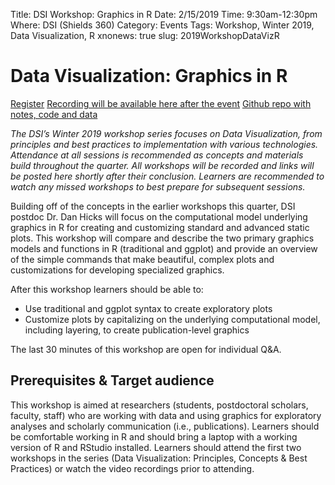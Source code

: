 Title: DSI Workshop: Graphics in R
Date: 2/15/2019
Time: 9:30am-12:30pm
Where: DSI (Shields 360)
Category: Events
Tags: Workshop, Winter 2019, Data Visualization, R
xnonews: true
slug: 2019WorkshopDataVizR

#  Data Visualization: Graphics in R

[Register](https://forms.library.ucdavis.edu/classes/descriptions.php)
[Recording will be available here after the event]()
[Github repo with notes, code and data]()

*The DSI’s Winter 2019 workshop series focuses on Data Visualization, from principles and best practices to implementation with various technologies. Attendance at all sessions is recommended as concepts and materials build throughout the quarter. All workshops will be recorded and links will be posted here shortly after their conclusion. Learners are recommended to watch any missed workshops to best prepare for subsequent sessions.*

Building off of the concepts in the earlier workshops this quarter, DSI postdoc Dr. Dan Hicks will focus on the computational model underlying graphics in R for creating and customizing standard and advanced static plots. This workshop will compare and describe the two primary graphics models and functions in R (traditional and ggplot) and provide an overview of the simple commands that make beautiful, complex plots and customizations for developing specialized graphics. 

After this workshop learners should be able to:

* Use traditional and ggplot syntax to create exploratory plots
* Customize plots by capitalizing on the underlying computational model, including layering, to create publication-level graphics

The last 30 minutes of this workshop are open for individual Q&A.

## Prerequisites & Target audience

This workshop is aimed at researchers (students, postdoctoral scholars, faculty, staff) who are working with data and using graphics for exploratory analyses and scholarly communication (i.e., publications). Learners should be comfortable working in R and should bring a laptop with a working version of R and RStudio installed. Learners should attend the first two workshops in the series (Data Visualization: Principles, Concepts & Best Practices) or watch the video recordings prior to attending.